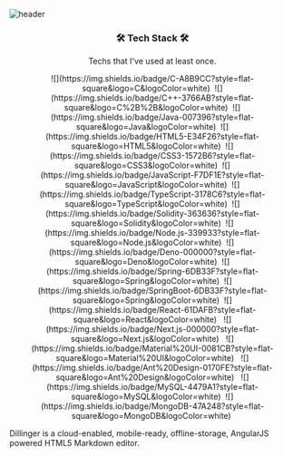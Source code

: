 ![header](https://capsule-render.vercel.app/api?type=Rounded&color=auto&height=300&section=header&text=JuhoLee&FontColor=#000000&fontSize=90)

<h3 align="center"> 🛠 Tech Stack 🛠 </h3>

<p align="center"> Techs that I've used at least once. </p>

<p align="center">
 ![](https://img.shields.io/badge/C-A8B9CC?style=flat-square&logo=C&logoColor=white)&nbsp;
 ![](https://img.shields.io/badge/C++-3766AB?style=flat-square&logo=C%2B%2B&logoColor=white)&nbsp;
 ![](https://img.shields.io/badge/Java-007396?style=flat-square&logo=Java&logoColor=white)&nbsp; 
 ![](https://img.shields.io/badge/HTML5-E34F26?style=flat-square&logo=HTML5&logoColor=white)&nbsp; 
 ![](https://img.shields.io/badge/CSS3-1572B6?style=flat-square&logo=CSS3&logoColor=white)&nbsp;  
 ![](https://img.shields.io/badge/JavaScript-F7DF1E?style=flat-square&logo=JavaScript&logoColor=white)&nbsp;
 ![](https://img.shields.io/badge/TypeScript-3178C6?style=flat-square&logo=TypeScript&logoColor=white)&nbsp; 
 ![](https://img.shields.io/badge/Solidity-363636?style=flat-square&logo=Solidity&logoColor=white)&nbsp; 
 ![](https://img.shields.io/badge/Node.js-339933?style=flat-square&logo=Node.js&logoColor=white)&nbsp; 
 ![](https://img.shields.io/badge/Deno-000000?style=flat-square&logo=Deno&logoColor=white)&nbsp; 
![](https://img.shields.io/badge/Spring-6DB33F?style=flat-square&logo=Spring&logoColor=white)&nbsp; 
  ![](https://img.shields.io/badge/SpringBoot-6DB33F?style=flat-square&logo=Spring&logoColor=white)&nbsp;
  ![](https://img.shields.io/badge/React-61DAFB?style=flat-square&logo=React&logoColor=white) &nbsp;
  ![](https://img.shields.io/badge/Next.js-000000?style=flat-square&logo=Next.js&logoColor=white) &nbsp;
![](https://img.shields.io/badge/Material%20UI-0081CB?style=flat-square&logo=Material%20UI&logoColor=white) &nbsp; 
  ![](https://img.shields.io/badge/Ant%20Design-0170FE?style=flat-square&logo=Ant%20Design&logoColor=white) &nbsp;
![](https://img.shields.io/badge/MySQL-4479A1?style=flat-square&logo=MySQL&logoColor=white)&nbsp; 
  ![](https://img.shields.io/badge/MongoDB-47A248?style=flat-square&logo=MongoDB&logoColor=white)&nbsp; 
</p>

Dillinger is a cloud-enabled, mobile-ready, offline-storage, AngularJS powered HTML5 Markdown editor.
